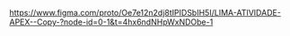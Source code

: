https://www.figma.com/proto/Oe7e12n2dj8tIPIDSbIH5I/LIMA-ATIVIDADE-APEX--Copy-?node-id=0-1&t=4hx6ndNHpWxNDObe-1